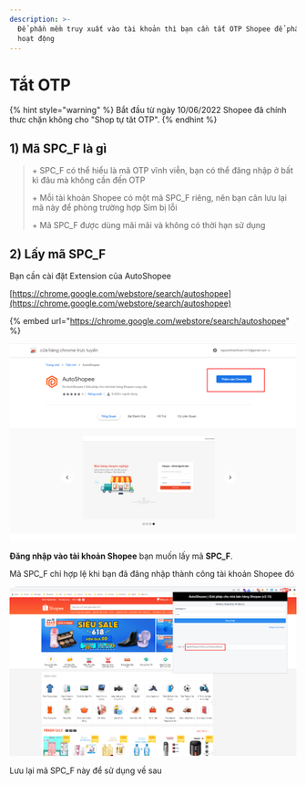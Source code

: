 ```yaml
---
description: >-
  Để phần mềm truy xuất vào tài khoản thì bạn cần tắt OTP Shopee để phần mềm
  hoạt động
---
```


# Tắt OTP

{% hint style="warning" %}
Bắt đầu từ ngày 10/06/2022 Shopee đã chính thưc chặn không cho "Shop tự tăt OTP".
{% endhint %}

## 1) Mã SPC\_F là gì

> \+ SPC\_F có thể hiểu là mã OTP vĩnh viễn, bạn có thể đăng nhập ở bất kì đâu mà không cần đến OTP
>
> \+ Mỗi tài khoản Shopee có một mã SPC\_F riêng, nên bạn cân lưu lại mã này để phòng trường hợp Sim bị lỗi
>
> \+ Mã SPC\_F được dùng mãi mãi và không có thời hạn sử dụng

## 2) Lấy mã SPC\_F

Bạn cần cài đặt Extension của AutoShopee

[https://chrome.google.com/webstore/search/autoshopee](https://chrome.google.com/webstore/search/autoshopee)

{% embed url="https://chrome.google.com/webstore/search/autoshopee" %}

![Cài đặt](<../../.gitbook/assets/image (271).png>)



**Đăng nhập vào tài khoản Shopee** bạn muốn lấy mã **SPC\_F**.

Mã SPC\_F chỉ hợp lệ khi bạn đã đăng nhập thành công tài khoản Shopee đó

![Lấy mã SPC\_F](<../../.gitbook/assets/image (256).png>)

Lưu lại mã SPC\_F này để sử dụng về sau

